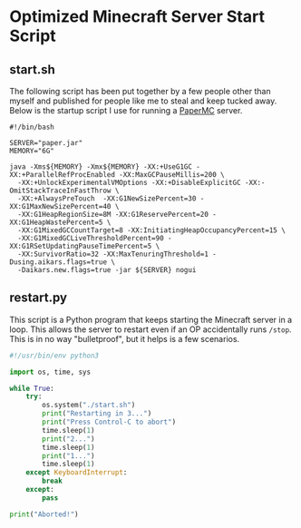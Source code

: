 # Optimized Minecraft Server Start Script

## start.sh
The following script has been put together by a few people other than myself and published for
people like me to steal and keep tucked away. Below is the startup script I use for running
a [PaperMC](https://papermc.io/) server.
```shell
#!/bin/bash

SERVER="paper.jar"
MEMORY="6G"

java -Xms${MEMORY} -Xmx${MEMORY} -XX:+UseG1GC -XX:+ParallelRefProcEnabled -XX:MaxGCPauseMillis=200 \
  -XX:+UnlockExperimentalVMOptions -XX:+DisableExplicitGC -XX:-OmitStackTraceInFastThrow \
  -XX:+AlwaysPreTouch  -XX:G1NewSizePercent=30 -XX:G1MaxNewSizePercent=40 \
  -XX:G1HeapRegionSize=8M -XX:G1ReservePercent=20 -XX:G1HeapWastePercent=5 \ 
  -XX:G1MixedGCCountTarget=8 -XX:InitiatingHeapOccupancyPercent=15 \
  -XX:G1MixedGCLiveThresholdPercent=90 -XX:G1RSetUpdatingPauseTimePercent=5 \
  -XX:SurvivorRatio=32 -XX:MaxTenuringThreshold=1 -Dusing.aikars.flags=true \
  -Daikars.new.flags=true -jar ${SERVER} nogui
```

## restart.py
This script is a Python program that keeps starting the Minecraft server in a loop.
This allows the server to restart even if an OP accidentally runs `/stop`. This is
in no way "bulletproof", but it helps is a few scenarios.

```python
#!/usr/bin/env python3

import os, time, sys

while True:
    try:
        os.system("./start.sh")
        print("Restarting in 3...")
        print("Press Control-C to abort")
        time.sleep(1)
        print("2...")
        time.sleep(1)
        print("1...")
        time.sleep(1)
    except KeyboardInterrupt:
        break
    except:
        pass

print("Aborted!")
```